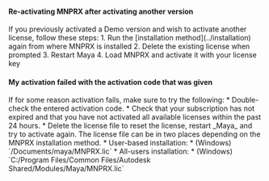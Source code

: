 <div class="accordion" markdown="1">

#### Re-activating MNPRX after activating another version
<div markdown="1">
If you previously activated a Demo version and wish to activate another license, follow these steps:
1. Run the [installation method](../installation) again from where MNPRX is installed
2. Delete the existing license when prompted
3. Restart Maya
4. Load MNPRX and activate it with your license key
</div>

#### My activation failed with the activation code that was given
<div markdown="1">
If for some reason activation fails, make sure to try the following:
* Double-check the entered activation code.
* Check that your subscription has not expired and that you have not activated all available licenses within the past 24 hours.
* Delete the license file to reset the license, restart _Maya_ and try to activate again. The license file can be in two places depending on the MNPRX installation method.
  * User-based installation:
    * (Windows) `<username>/Documents/maya/MNPRX.lic`
  * All-users installation:
    * (Windows) `C:/Program Files/Common Files/Autodesk Shared/Modules/Maya/MNPRX.lic`
</div>

</div>
